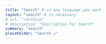 ```yaml
---
title: "Search" # in any language you want
layout: "search" # is necessary
# url: "/archive"
# description: "Description for Search"
summary: "search"
placeholder: "Search ↵"
---
```

